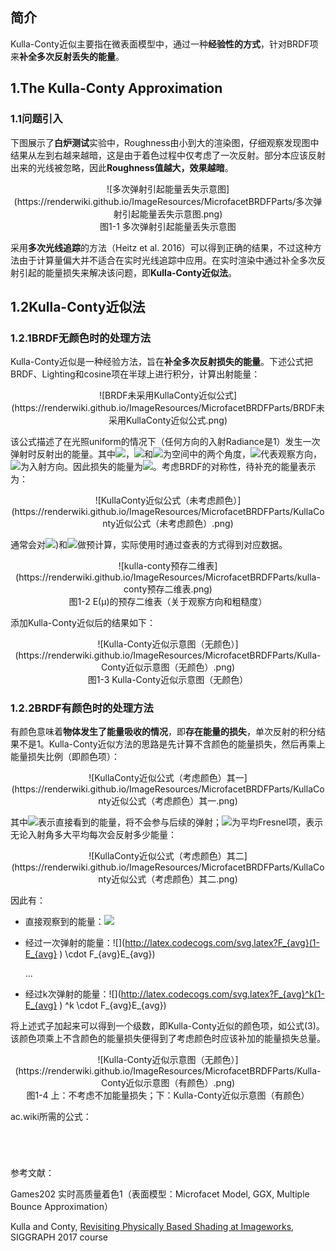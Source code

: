 ## 简介

Kulla-Conty近似主要指在微表面模型中，通过一种**经验性的方式**，针对BRDF项来**补全多次反射丢失的能量**。

## 1.The Kulla-Conty Approximation

### 1.1问题引入

下图展示了**白炉测试**实验中，Roughness由小到大的渲染图，仔细观察发现图中结果从左到右越来越暗，这是由于着色过程中仅考虑了一次反射。部分本应该反射出来的光线被忽略，因此**Roughness值越大，效果越暗**。

<div align=center>![多次弹射引起能量丢失示意图](https://renderwiki.github.io/ImageResources/MicrofacetBRDFParts/多次弹射引起能量丢失示意图.png)</div>

<center>图1-1 多次弹射引起能量丢失示意图</center>

采用**多次光线追踪**的方法（Heitz et al. 2016）可以得到正确的结果，不过这种方法由于计算量偏大并不适合在实时光线追踪中应用。在实时渲染中通过补全多次反射引起的能量损失来解决该问题，即**Kulla-Conty近似法**。

## 1.2Kulla-Conty近似法

### 1.2.1BRDF无颜色时的处理方法

Kulla-Conty近似是一种经验方法，旨在**补全多次反射损失的能量**。下述公式把BRDF、Lighting和cosine项在半球上进行积分，计算出射能量：

<div align=center>![BRDF未采用KullaConty近似公式](https://renderwiki.github.io/ImageResources/MicrofacetBRDFParts/BRDF未采用KullaConty近似公式.png)</div>

该公式描述了在光照uniform的情况下（任何方向的入射Radiance是1）发生一次弹射时反射出的能量。其中![](http://latex.codecogs.com/svg.latex?\mu=sin\theta)，![](http://latex.codecogs.com/svg.latex?\theta)和![](http://latex.codecogs.com/svg.latex?\mu=sin\phi)为空间中的两个角度，![](http://latex.codecogs.com/svg.latex?\mu_o)代表观察方向，![](http://latex.codecogs.com/svg.latex?\mu_i)为入射方向。因此损失的能量为![](http://latex.codecogs.com/svg.latex?E(\mu_o))。考虑BRDF的对称性，待补充的能量表示为：

<div align=center>![KullaConty近似公式（未考虑颜色）](https://renderwiki.github.io/ImageResources/MicrofacetBRDFParts/KullaConty近似公式（未考虑颜色）.png)</div>

通常会对![](http://latex.codecogs.com/svg.latex?E(\mu)))和![](http://latex.codecogs.com/svg.latex?E_{avg})做预计算，实际使用时通过查表的方式得到对应数据。

<div align=center>![kulla-conty预存二维表](https://renderwiki.github.io/ImageResources/MicrofacetBRDFParts/kulla-conty预存二维表.png)</div>

<center>图1-2 E(μ)的预存二维表（关于观察方向和粗糙度）</center>

添加Kulla-Conty近似后的结果如下：

<div align=center>![Kulla-Conty近似示意图（无颜色）](https://renderwiki.github.io/ImageResources/MicrofacetBRDFParts/Kulla-Conty近似示意图（无颜色）.png)</div>

<center>图1-3 Kulla-Conty近似示意图（无颜色）</center>

### 1.2.2BRDF有颜色时的处理方法

有颜色意味着**物体发生了能量吸收的情况**，即**存在能量的损失**，单次反射的积分结果不是1。Kulla-Conty近似方法的思路是先计算不含颜色的能量损失，然后再乘上能量损失比例（即颜色项）：

<div align=center>![KullaConty近似公式（考虑颜色）其一](https://renderwiki.github.io/ImageResources/MicrofacetBRDFParts/KullaConty近似公式（考虑颜色）其一.png)</div>

其中![](http://latex.codecogs.com/svg.latex?E_{avg})表示直接看到的能量，将不会参与后续的弹射；![](http://latex.codecogs.com/svg.latex?F_{avg})为平均Fresnel项，表示无论入射角多大平均每次会反射多少能量：

<div align=center>![KullaConty近似公式（考虑颜色）其二](https://renderwiki.github.io/ImageResources/MicrofacetBRDFParts/KullaConty近似公式（考虑颜色）其二.png)</div>

因此有：

- 直接观察到的能量：![](http://latex.codecogs.com/svg.latex?F_{avg}E_{avg})
- 经过一次弹射的能量：![](http://latex.codecogs.com/svg.latex?F_{avg}(1-E_{avg} ) \cdot F_{avg}E_{avg})

  ...

- 经过k次弹射的能量：![](http://latex.codecogs.com/svg.latex?F_{avg}^k(1-E_{avg} ) ^k \cdot F_{avg}E_{avg})

将上述式子加起来可以得到一个级数，即Kulla-Conty近似的颜色项，如公式(3)。该颜色项乘上不含颜色的能量损失便得到了考虑颜色时应该补加的能量损失总量。

<div align=center>![Kulla-Conty近似示意图（无颜色）](https://renderwiki.github.io/ImageResources/MicrofacetBRDFParts/Kulla-Conty近似示意图（有颜色）.png)</div>

<center>图1-4 上：不考虑不加能量损失；下：Kulla-Conty近似示意图（有颜色）</center>



ac.wiki所需的公式：

<math>E(μ_o) = \int^{2\pi}_0\int^{1}_0f(μ_0, μ_i, \phi)μ_idμ_id\phi.\tag{1}</math>

<math>f_{ms}(μ_o, μ_i) = \frac{(1-E(μ_o))(1-E(μ_i))}{\pi(1-E_{avg})}, E_{avg}=2\int^1_0E(μ)μdμ. \tag{2}</math>

<math>\frac{F_{avg}E_{avg}}{1-F_{avg}(1-E_{avg})}. \tag{3}</math>

<math>F_{avg}=\frac{\int^1_0F(μ)μdμ}{\int^1_0μdμ}=2\int^1_0F(μ)dμ \tag{4}</math>



参考文献：

Games202 实时高质量着色1（表面模型：Microfacet Model, GGX, Multiple Bounce Approximation）

Kulla and Conty, [Revisiting Physically Based Shading at Imageworks](https://fpsunflower.github.io/ckulla/data/s2017_pbs_imageworks_slides_v2.pdf), SIGGRAPH 2017 course